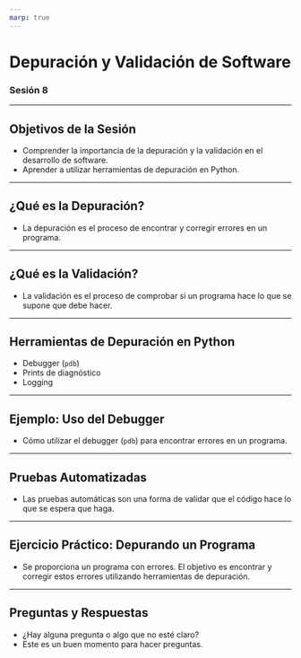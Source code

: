 ```yaml
---
marp: true
---
```


# Depuración y Validación de Software
### Sesión 8

---

## Objetivos de la Sesión
- Comprender la importancia de la depuración y la validación en el desarrollo de software.
- Aprender a utilizar herramientas de depuración en Python.

---

## ¿Qué es la Depuración?
- La depuración es el proceso de encontrar y corregir errores en un programa.

---

## ¿Qué es la Validación?
- La validación es el proceso de comprobar si un programa hace lo que se supone que debe hacer.

---

## Herramientas de Depuración en Python
- Debugger (`pdb`)
- Prints de diagnóstico
- Logging

---

## Ejemplo: Uso del Debugger
- Cómo utilizar el debugger (`pdb`) para encontrar errores en un programa.

---

## Pruebas Automatizadas
- Las pruebas automáticas son una forma de validar que el código hace lo que se espera que haga.

---

## Ejercicio Práctico: Depurando un Programa
- Se proporciona un programa con errores. El objetivo es encontrar y corregir estos errores utilizando herramientas de depuración.

---

## Preguntas y Respuestas
- ¿Hay alguna pregunta o algo que no esté claro?
- Este es un buen momento para hacer preguntas.
